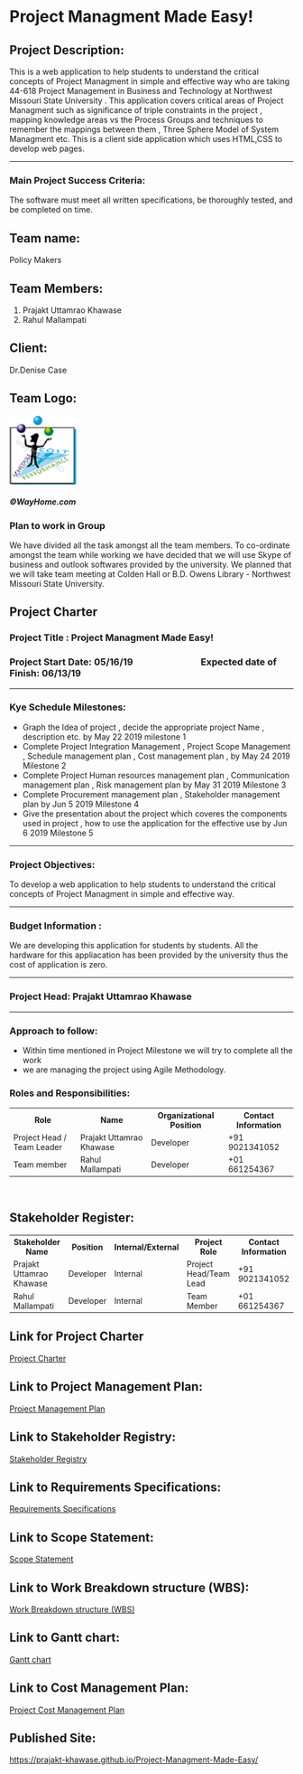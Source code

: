 # Project Managment Made Easy!


## Project Description:
This is a web application to help students to understand the critical concepts of Project Managment in simple and effective way who are taking 44-618 Project Management in Business and Technology at Northwest Missouri State University . This application covers critical areas of Project Managment such as significance of triple constraints in the project , mapping knowledge areas vs the Process Groups and techniques to remember the mappings between them , Three Sphere Model of System Managment etc. This is a client side application which uses HTML,CSS to develop web pages.
<hr>

### Main Project Success Criteria: 
The software must meet all written specifications, be thoroughly tested, and be completed on time.

## Team name: 
Policy Makers


## Team Members:
1. Prajakt Uttamrao Khawase<br>
2. Rahul Mallampati<br>


## Client:
Dr.Denise Case<br>

## Team Logo:

![logo](Project_PM.PNG)

##### ©WayHome.com

### Plan to work in Group

We have divided all the task amongst all the team members. To co-ordinate amongst the team while working we have decided that we will use Skype of business and outlook softwares provided by the university. We planned that we will take team meeting at Colden Hall or B.D. Owens Library - Northwest Missouri State University.


## Project Charter

### Project Title : Project Managment Made Easy!


### Project Start Date: 05/16/19 &nbsp;&nbsp;&nbsp;&nbsp;&nbsp;&nbsp;&nbsp;&nbsp;&nbsp;&nbsp;&nbsp;&nbsp;&nbsp;&nbsp;&nbsp;&nbsp;&nbsp;&nbsp;&nbsp;&nbsp;&nbsp;&nbsp;&nbsp;&nbsp;&nbsp;&nbsp;&nbsp;&nbsp;&nbsp;&nbsp;Expected date of Finish: 06/13/19

<hr>

### Kye Schedule Milestones:
* Graph the Idea of project , decide the appropriate project Name , description etc. by May 22 2019 milestone 1 
* Complete Project Integration Management , Project Scope Management , Schedule management plan , Cost management plan , by May 24 2019 Milestone 2
* Complete Project Human resources management plan , Communication management plan , Risk management plan by May 31 2019 Milestone 3
* Complete Procurement management plan , Stakeholder management plan by Jun 5 2019 Milestone 4
* Give the presentation about the project which coveres the components used in project , how to use the application for the effective use by Jun 6 2019  Milestone 5

<hr>


### Project Objectives:
To develop a web application to help students to understand the critical concepts of Project Managment in simple and effective way.

<hr>

### Budget Information :
We are developing this application for students by students. All the hardware for this appliacation has been provided by the university thus the cost of application is zero.

<hr>

### Project Head: Prajakt Uttamrao Khawase

<hr>

### Approach to follow: 

* Within time mentioned in Project Milestone we will try to complete all the work
* we are managing the project using Agile Methodology.


### Roles and Responsibilities:

<table>
  <tr>
    <th>Role</th>
    <th>Name</th>
    <th>Organizational Position</th>
    <th>Contact Information</th>
  </tr>
  <tr>
    <td>Project Head / Team Leader</td>
    <td>Prajakt Uttamrao Khawase</td>
    <td>Developer</td>
   <td>+91 9021341052</td>
  </tr>
  <tr>
    <td>Team member</td>
    <td>Rahul Mallampati</td>
    <td>Developer</td>
    <td>+01 661254367</td>
  </tr>

</table>
<br>


<!--

### Stories by Role

#### 1. Prajakt: Project Manager

* Look after maintaining client expectations
* Work towards maintaining the moral and motivation of the team up.
* Conduct and lead the meetings Assign tasks to individuals and track project progress.
* Update Clients regarding the project status.

#### 2. Prajakt: Team Leader and Content Developer

* Decide the technologies use and layout of the application.
* Help the team members in technical issues while developing application.
* Collect and organize and maintain the required content to meet the client requirement.
* Take summery of work done by each team member on daily basis.



#### 3. Rahul: Developer

* Give essential inputs and feedbacks in team meetings towards development stratergy planning.
* Create a web application front end by using best design patterns.
  Use technologies like CSS to make the view more luckrative.
* Ensure design consistency with the client’s development standards and guidelines.
* Maintain, test the web application and participate in the meeting with client.

-->

## Stakeholder Register:


<table>
  <tr>
    <th>Stakeholder Name</th>
    <th>Position</th>
    <th>Internal/External</th>
    <th>Project Role</th>
    <th>Contact Information</th>
  </tr>
  <tr>
    <td>Prajakt Uttamrao Khawase</td>
    <td>Developer</td>
    <td>Internal</td>
    <td>Project Head/Team Lead</td>
    <td>+91 9021341052</td>
  </tr>
 <tr>
    <td>Rahul Mallampati</td>
    <td>Developer</td>
    <td>Internal</td>
    <td>Team Member</td>
    <td>+01 661254367</td>
  </tr>
</table>


## Link for Project Charter

[Project Charter](https://github.com/Prajakt-Khawase/Project-Managment-Made-Easy/blob/master/docs/Project%20Integration%20Managment/ProjectCharter.md)


## Link to Project Management Plan:

[Project Management Plan](https://github.com/Prajakt-Khawase/Project-Managment-Made-Easy/blob/master/docs/Project%20Integration%20Managment/projectmanagement%20plan.md)


## Link to Stakeholder Registry:

[Stakeholder Registry](https://github.com/Prajakt-Khawase/Project-Managment-Made-Easy/blob/master/docs/stakeholderregistry.md)


## Link to Requirements Specifications:

[Requirements Specifications](https://github.com/Prajakt-Khawase/Project-Managment-Made-Easy/blob/master/docs/Project%20Scope%20Managment/requirementspecifications.md)

## Link to Scope Statement:

[Scope Statement](https://github.com/Prajakt-Khawase/Project-Managment-Made-Easy/blob/master/docs/Project%20Scope%20Managment/scopestatement.md)

## Link to Work Breakdown structure (WBS):

[Work Breakdown structure (WBS)](https://github.com/Prajakt-Khawase/Project-Managment-Made-Easy/blob/master/docs/Project%20Scope%20Managment/WBSprojectmanagmentmadeeasy.PNG)

## Link to Gantt chart:

[Gantt chart](https://github.com/Prajakt-Khawase/Project-Managment-Made-Easy/blob/master/docs/Project%20Schedule%20Managment/projectmanagmentmadeeasy!.pod)

## Link to Cost Management Plan:

[Project Cost Management Plan](https://github.com/Prajakt-Khawase/Project-Managment-Made-Easy/blob/master/docs/Project%20Cost%20Managment/projectcostmanagment.md)

<!-- ## Link to Stakeholder Registry:



<!-- ## Link to Stakeholder Registry:

## Link to Stakeholder Registry:

## Link to Stakeholder Registry: -->


## Published Site:


https://prajakt-khawase.github.io/Project-Managment-Made-Easy/
